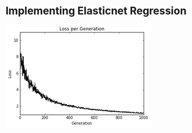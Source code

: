 # Implementing Elasticnet Regression

![Elasticnet Regression Loss](../images/07_elasticnet_reg_loss.png "Elasticnet Regression Loss")
